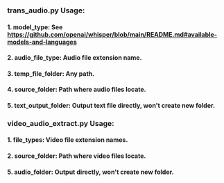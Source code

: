 ### trans_audio.py Usage:  
#### 1. model_type: See https://github.com/openai/whisper/blob/main/README.md#available-models-and-languages  
#### 2. audio_file_type: Audio file extension name.  
#### 3. temp_file_folder: Any path.  
#### 4. source_folder: Path where audio files locate.  
#### 5. text_output_folder: Output text file directly, won't create new folder.  
  
### video_audio_extract.py Usage:  
#### 1. file_types: Video file extension names.  
#### 2. source_folder: Path where video files locate.  
#### 5. audio_folder: Output directly, won't create new folder.
